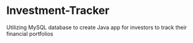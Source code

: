 # Investment-Tracker
Utilizing MySQL database to create Java app for investors to track their financial portfolios 
